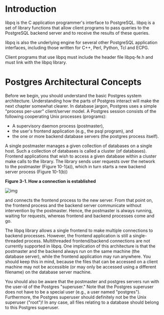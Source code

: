 # Introduction

libpq is the C application programmer's interface to PostgreSQL. libpq is a set of library functions that allow client programs to pass queries to the PostgreSQL backend server and to receive the results of these queries.

libpq is also the underlying engine for several other PostgreSQL application interfaces, including those written for C++, Perl, Python, Tcl and ECPG.

Client programs that use libpq must include the header file libpq-fe.h and must link with the libpq library.

# Postgres Architectural Concepts

Before we begin, you should understand the basic Postgres system architecture. Understanding how the parts of Postgres interact will make the next chapter somewhat clearer. In database jargon, Postgres uses a simple "process per-user" client/server model. A Postgres session consists of the following cooperating Unix processes (programs):

* A supervisory daemon process (postmaster),
* the user's frontend application (e.g., the psql program), and
* the one or more backend database servers (the postgres process itself).

 A single postmaster manages a given collection of databases on a single host. Such a collection of databases is called a cluster (of databases). Frontend applications that wish to access a given database within a cluster make calls to the library. The library sends user requests over the network to the postmaster (Figure 10-1(a)), which in turn starts a new backend server process (Figure 10-1(b)) 

**Figure 3-1. How a connection is established**

![img](https://encrypted-tbn0.gstatic.com/images?q=tbn:ANd9GcRmTiQtf_7itPx1TsA-WN1-zWJlIA9WSvEBcQ0LsaxySQ&s)

and connects the frontend process to the new server. From that point on, the frontend process and the backend server communicate without intervention by the postmaster. Hence, the postmaster is always running, waiting for requests, whereas frontend and backend processes come and go.

The libpq library allows a single frontend to make multiple connections to backend processes. However, the frontend application is still a single-threaded process. Multithreaded frontend/backend connections are not currently supported in libpq. One implication of this architecture is that the postmaster and the backend always run on the same machine (the database server), while the frontend application may run anywhere. You should keep this in mind, because the files that can be accessed on a client machine may not be accessible (or may only be accessed using a different filename) on the database server machine.

You should also be aware that the postmaster and postgres servers run with the user-id of the Postgres "superuser." Note that the Postgres superuser does not have to be a special user (e.g., a user named "postgres"). Furthermore, the Postgres superuser should definitely not be the Unix superuser ("root")! In any case, all files relating to a database should belong to this Postgres superuser.

